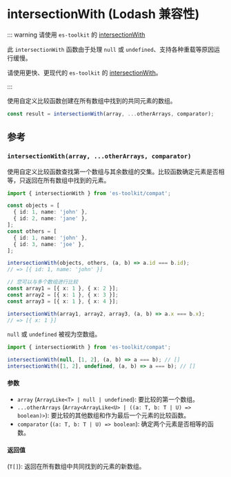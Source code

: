 # intersectionWith (Lodash 兼容性)

::: warning 请使用 `es-toolkit` 的 [intersectionWith](../../array/intersectionWith.md)

此 `intersectionWith` 函数由于处理 `null` 或 `undefined`、支持各种重载等原因运行缓慢。

请使用更快、更现代的 `es-toolkit` 的 [intersectionWith](../../array/intersectionWith.md)。

:::

使用自定义比较函数创建在所有数组中找到的共同元素的数组。

```typescript
const result = intersectionWith(array, ...otherArrays, comparator);
```

## 参考

### `intersectionWith(array, ...otherArrays, comparator)`

使用自定义比较函数查找第一个数组与其余数组的交集。比较函数确定元素是否相等，只返回在所有数组中找到的元素。

```typescript
import { intersectionWith } from 'es-toolkit/compat';

const objects = [
  { id: 1, name: 'john' },
  { id: 2, name: 'jane' },
];
const others = [
  { id: 1, name: 'john' },
  { id: 3, name: 'joe' },
];

intersectionWith(objects, others, (a, b) => a.id === b.id);
// => [{ id: 1, name: 'john' }]

// 您可以与多个数组进行比较
const array1 = [{ x: 1 }, { x: 2 }];
const array2 = [{ x: 1 }, { x: 3 }];
const array3 = [{ x: 1 }, { x: 4 }];

intersectionWith(array1, array2, array3, (a, b) => a.x === b.x);
// => [{ x: 1 }]
```

`null` 或 `undefined` 被视为空数组。

```typescript
import { intersectionWith } from 'es-toolkit/compat';

intersectionWith(null, [1, 2], (a, b) => a === b); // []
intersectionWith([1, 2], undefined, (a, b) => a === b); // []
```

#### 参数

- `array` (`ArrayLike<T> | null | undefined`): 要比较的第一个数组。
- `...otherArrays` (`Array<ArrayLike<U> | ((a: T, b: T | U) => boolean)>`): 要比较的其他数组和作为最后一个元素的比较函数。
- `comparator` (`(a: T, b: T | U) => boolean`): 确定两个元素是否相等的函数。

#### 返回值

(`T[]`): 返回在所有数组中共同找到的元素的新数组。
